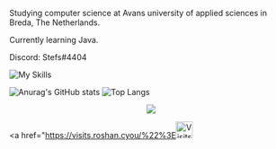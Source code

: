 Studying computer science at Avans university of applied sciences in Breda, The Netherlands.

Currently learning Java.


Discord: Stefs#4404

![My Skills](https://skillicons.dev/icons?i=idea,java&theme=dark)

![Anurag's GitHub stats](https://github-readme-stats.vercel.app/api?username=stefsk-glitch&show_icons=true&theme=synthwave)
![Top Langs](https://github-readme-stats.vercel.app/api/top-langs/?username=stefsk-glitch&theme=synthwave)
<p align="center">
  <img src="https://streak-stats.demolab.com/?user=stefsk-glitch&theme=synthwave" />
</p>

<a href="https://visits.roshan.cyou/%22%3E<img src="https://visits.roshan.cyou/lguUhXHU5hRi42RjA3ia?label=Profile%20views&shadow=1&shadowOpacity=28&swap=0&labelBGColor=484848&countBGColor=5f1a6a&labelTextColor=FFFFFF&countTextColor=FFFFFF" alt="Visits Counter Badge" height=30px/></a>
